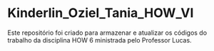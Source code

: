 # Kinderlin_Oziel_Tania_HOW_VI
Este repositório foi criado para armazenar e atualizar os códigos do trabalho da disciplina HOW 6  ministrada pelo Professor Lucas.
